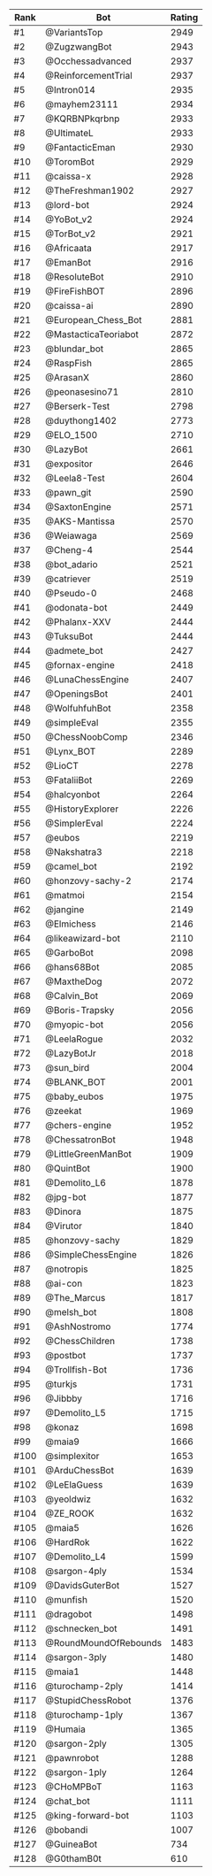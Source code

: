 Rank|Bot|Rating
---|---|---
#1|@VariantsTop|2949
#2|@ZugzwangBot|2943
#3|@Occhessadvanced|2937
#4|@ReinforcementTrial|2937
#5|@Intron014|2935
#6|@mayhem23111|2934
#7|@KQRBNPkqrbnp|2933
#8|@UltimateL|2933
#9|@FantacticEman|2930
#10|@ToromBot|2929
#11|@caissa-x|2928
#12|@TheFreshman1902|2927
#13|@lord-bot|2924
#14|@YoBot_v2|2924
#15|@TorBot_v2|2921
#16|@Africaata|2917
#17|@EmanBot|2916
#18|@ResoluteBot|2910
#19|@FireFishBOT|2896
#20|@caissa-ai|2890
#21|@European_Chess_Bot|2881
#22|@MastacticaTeoriabot|2872
#23|@blundar_bot|2865
#24|@RaspFish|2865
#25|@ArasanX|2860
#26|@peonasesino71|2810
#27|@Berserk-Test|2798
#28|@duythong1402|2773
#29|@ELO_1500|2710
#30|@LazyBot|2661
#31|@expositor|2646
#32|@Leela8-Test|2604
#33|@pawn_git|2590
#34|@SaxtonEngine|2571
#35|@AKS-Mantissa|2570
#36|@Weiawaga|2569
#37|@Cheng-4|2544
#38|@bot_adario|2521
#39|@catriever|2519
#40|@Pseudo-0|2468
#41|@odonata-bot|2449
#42|@Phalanx-XXV|2444
#43|@TuksuBot|2444
#44|@admete_bot|2427
#45|@fornax-engine|2418
#46|@LunaChessEngine|2407
#47|@OpeningsBot|2401
#48|@WolfuhfuhBot|2358
#49|@simpleEval|2355
#50|@ChessNoobComp|2346
#51|@Lynx_BOT|2289
#52|@LioCT|2278
#53|@FataliiBot|2269
#54|@halcyonbot|2264
#55|@HistoryExplorer|2226
#56|@SimplerEval|2224
#57|@eubos|2219
#58|@Nakshatra3|2218
#59|@camel_bot|2192
#60|@honzovy-sachy-2|2174
#61|@matmoi|2154
#62|@jangine|2149
#63|@Elmichess|2146
#64|@likeawizard-bot|2110
#65|@GarboBot|2098
#66|@hans68Bot|2085
#67|@MaxtheDog|2072
#68|@Calvin_Bot|2069
#69|@Boris-Trapsky|2056
#70|@myopic-bot|2056
#71|@LeelaRogue|2032
#72|@LazyBotJr|2018
#73|@sun_bird|2004
#74|@BLANK_BOT|2001
#75|@baby_eubos|1975
#76|@zeekat|1969
#77|@chers-engine|1952
#78|@ChessatronBot|1948
#79|@LittleGreenManBot|1909
#80|@QuintBot|1900
#81|@Demolito_L6|1878
#82|@jpg-bot|1877
#83|@Dinora|1875
#84|@Virutor|1840
#85|@honzovy-sachy|1829
#86|@SimpleChessEngine|1826
#87|@notropis|1825
#88|@ai-con|1823
#89|@The_Marcus|1817
#90|@melsh_bot|1808
#91|@AshNostromo|1774
#92|@ChessChildren|1738
#93|@postbot|1737
#94|@Trollfish-Bot|1736
#95|@turkjs|1731
#96|@Jibbby|1716
#97|@Demolito_L5|1715
#98|@konaz|1698
#99|@maia9|1666
#100|@simplexitor|1653
#101|@ArduChessBot|1639
#102|@LeElaGuess|1639
#103|@yeoldwiz|1632
#104|@ZE_ROOK|1632
#105|@maia5|1626
#106|@HardRok|1622
#107|@Demolito_L4|1599
#108|@sargon-4ply|1534
#109|@DavidsGuterBot|1527
#110|@munfish|1520
#111|@dragobot|1498
#112|@schnecken_bot|1491
#113|@RoundMoundOfRebounds|1483
#114|@sargon-3ply|1480
#115|@maia1|1448
#116|@turochamp-2ply|1414
#117|@StupidChessRobot|1376
#118|@turochamp-1ply|1367
#119|@Humaia|1365
#120|@sargon-2ply|1305
#121|@pawnrobot|1288
#122|@sargon-1ply|1264
#123|@CHoMPBoT|1163
#124|@chat_bot|1111
#125|@king-forward-bot|1103
#126|@bobandi|1007
#127|@GuineaBot|734
#128|@G0thamB0t|610
